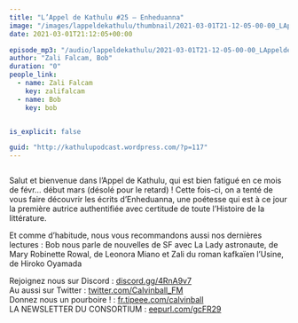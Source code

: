 ```yaml
---
title: "L’Appel de Kathulu #25 – Enheduanna"
image: "/images/lappeldekathulu/thumbnail/2021-03-01T21-12-05-00-00_LAppeldeKathulu25Enheduanna.jpg"
date: 2021-03-01T21:12:05+00:00

episode_mp3: "/audio/lappeldekathulu/2021-03-01T21-12-05-00-00_LAppeldeKathulu25Enheduanna.mp3"
author: "Zali Falcam, Bob"
duration: "0"
people_link: 
  - name: Zali Falcam
    key: zalifalcam
  - name: Bob
    key: bob


is_explicit: false

guid: "http://kathulupodcast.wordpress.com/?p=117"
---
```


<PodcastHeader/>

<!-- ECRIRE LA DESCRIPTION DE L'EPISODE SOUS CETTE LIGNE -->

 
<a href="" rel="nofollow"></a>
 



<img src="/resources/lappeldekathulu/2021-03-01T21-12-05-00-00_LAppeldeKathulu25Enheduanna/7257630.jpg" alt="">



<p>Salut et bienvenue dans l’Appel de Kathulu, qui est bien fatigué en ce mois de févr… début mars (désolé pour le retard) ! Cette fois-ci, on a tenté de vous faire découvrir les écrits d’Enheduanna, une poétesse qui est à ce jour la première autrice authentifiée avec certitude de toute l’Histoire de la littérature.</p>



<p>Et comme d’habitude, nous vous recommandons aussi nos dernières lectures : Bob nous parle de nouvelles de SF avec La Lady astronaute, de Mary Robinette Rowal, de Leonora Miano et Zali du roman kafkaïen l’Usine, de Hiroko Oyamada</p>



<p>Rejoignez nous sur Discord : <a href="https://gate.sc?url=http%3A%2F%2Fdiscord.gg%2F4RnA9v7&amp;token=57d69c-1-1611817446912" rel="nofollow">discord.gg/4RnA9v7</a><br>Au aussi sur Twitter : <a href="https://gate.sc?url=http%3A%2F%2Ftwitter.com%2FCalvinball_FM&amp;token=db7dc4-1-1611817446912" rel="nofollow">twitter.com/Calvinball_FM</a><br>Donnez nous un pourboire ! : <a href="https://gate.sc?url=http%3A%2F%2Ffr.tipeee.com%2Fcalvinball&amp;token=5fec11-1-1611817446912" rel="nofollow">fr.tipeee.com/calvinball</a><br>LA NEWSLETTER DU CONSORTIUM : <a href="https://gate.sc?url=http%3A%2F%2Feepurl.com%2FgcFR29&amp;token=212bf4-1-1611817446912" rel="nofollow">eepurl.com/gcFR29</a></p>


